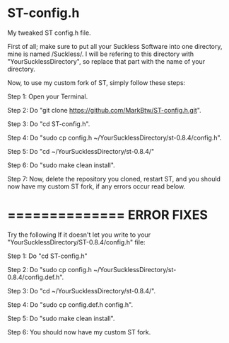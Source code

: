 # ST-config.h
My tweaked ST config.h file.


First of all; make sure to put all your Suckless Software into one directory, mine is named /Suckless/.
I will be refering to this directory with "YourSucklessDirectory", so replace that part with the name of your directory.

Now, to use my custom fork of ST, simply follow these steps:




Step 1: Open your Terminal.

Step 2: Do "git clone https://github.com/MarkBtw/ST-config.h.git".

Step 3: Do "cd ST-config.h".

Step 4: Do "sudo cp config.h ~/YourSucklessDirectory/st-0.8.4/config.h".

Step 5: Do "cd ~/YourSucklessDirectory/st-0.8.4/"

Step 6: Do "sudo make clean install".

Step 7: Now, delete the repository you cloned, restart ST, and you should now have my custom ST fork, if any errors occur read below.





==============
ERROR FIXES
==============

Try the following If it doesn't let you write to your "YourSucklessDirectory/ST-0.8.4/config.h" file:

Step 1: Do "cd ST-config.h"

Step 2: Do "sudo cp config.h ~/YourSucklessDirectory/st-0.8.4/config.def.h".

Step 3: Do "cd ~/YourSucklessDirectory/st-0.8.4/".

Step 4: Do "sudo cp config.def.h config.h".

Step 5: Do "sudo make clean install".

Step 6: You should now have my custom ST fork.
